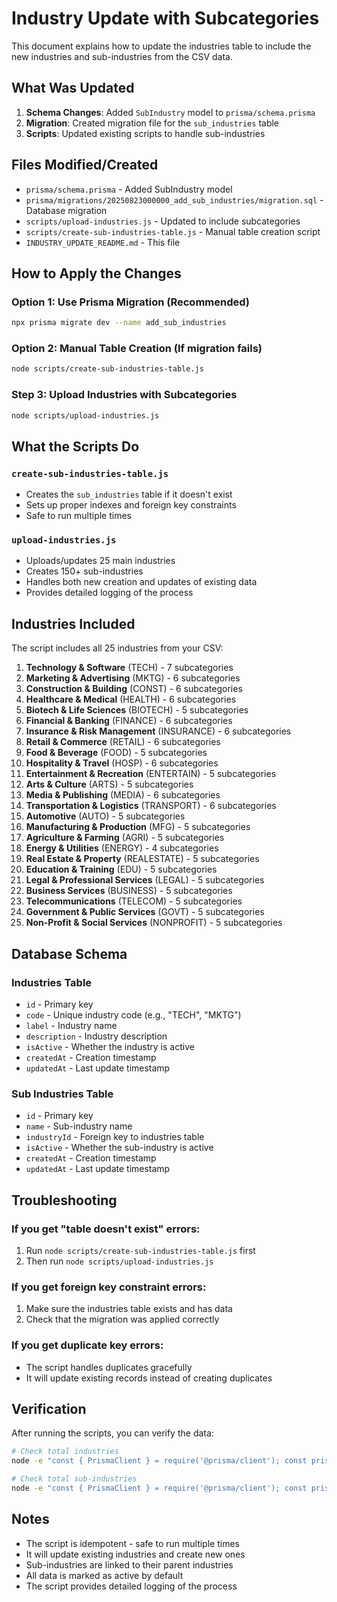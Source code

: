 # Industry Update with Subcategories

This document explains how to update the industries table to include the new industries and sub-industries from the CSV data.

## What Was Updated

1. **Schema Changes**: Added `SubIndustry` model to `prisma/schema.prisma`
2. **Migration**: Created migration file for the `sub_industries` table
3. **Scripts**: Updated existing scripts to handle sub-industries

## Files Modified/Created

- `prisma/schema.prisma` - Added SubIndustry model
- `prisma/migrations/20250823000000_add_sub_industries/migration.sql` - Database migration
- `scripts/upload-industries.js` - Updated to include subcategories
- `scripts/create-sub-industries-table.js` - Manual table creation script
- `INDUSTRY_UPDATE_README.md` - This file

## How to Apply the Changes

### Option 1: Use Prisma Migration (Recommended)
```bash
npx prisma migrate dev --name add_sub_industries
```

### Option 2: Manual Table Creation (If migration fails)
```bash
node scripts/create-sub-industries-table.js
```

### Step 3: Upload Industries with Subcategories
```bash
node scripts/upload-industries.js
```

## What the Scripts Do

### `create-sub-industries-table.js`
- Creates the `sub_industries` table if it doesn't exist
- Sets up proper indexes and foreign key constraints
- Safe to run multiple times

### `upload-industries.js`
- Uploads/updates 25 main industries
- Creates 150+ sub-industries
- Handles both new creation and updates of existing data
- Provides detailed logging of the process

## Industries Included

The script includes all 25 industries from your CSV:

1. **Technology & Software** (TECH) - 7 subcategories
2. **Marketing & Advertising** (MKTG) - 6 subcategories
3. **Construction & Building** (CONST) - 6 subcategories
4. **Healthcare & Medical** (HEALTH) - 6 subcategories
5. **Biotech & Life Sciences** (BIOTECH) - 5 subcategories
6. **Financial & Banking** (FINANCE) - 6 subcategories
7. **Insurance & Risk Management** (INSURANCE) - 6 subcategories
8. **Retail & Commerce** (RETAIL) - 6 subcategories
9. **Food & Beverage** (FOOD) - 5 subcategories
10. **Hospitality & Travel** (HOSP) - 6 subcategories
11. **Entertainment & Recreation** (ENTERTAIN) - 5 subcategories
12. **Arts & Culture** (ARTS) - 5 subcategories
13. **Media & Publishing** (MEDIA) - 6 subcategories
14. **Transportation & Logistics** (TRANSPORT) - 6 subcategories
15. **Automotive** (AUTO) - 5 subcategories
16. **Manufacturing & Production** (MFG) - 5 subcategories
17. **Agriculture & Farming** (AGRI) - 5 subcategories
18. **Energy & Utilities** (ENERGY) - 4 subcategories
19. **Real Estate & Property** (REALESTATE) - 5 subcategories
20. **Education & Training** (EDU) - 5 subcategories
21. **Legal & Professional Services** (LEGAL) - 5 subcategories
22. **Business Services** (BUSINESS) - 5 subcategories
23. **Telecommunications** (TELECOM) - 5 subcategories
24. **Government & Public Services** (GOVT) - 5 subcategories
25. **Non-Profit & Social Services** (NONPROFIT) - 5 subcategories

## Database Schema

### Industries Table
- `id` - Primary key
- `code` - Unique industry code (e.g., "TECH", "MKTG")
- `label` - Industry name
- `description` - Industry description
- `isActive` - Whether the industry is active
- `createdAt` - Creation timestamp
- `updatedAt` - Last update timestamp

### Sub Industries Table
- `id` - Primary key
- `name` - Sub-industry name
- `industryId` - Foreign key to industries table
- `isActive` - Whether the sub-industry is active
- `createdAt` - Creation timestamp
- `updatedAt` - Last update timestamp

## Troubleshooting

### If you get "table doesn't exist" errors:
1. Run `node scripts/create-sub-industries-table.js` first
2. Then run `node scripts/upload-industries.js`

### If you get foreign key constraint errors:
1. Make sure the industries table exists and has data
2. Check that the migration was applied correctly

### If you get duplicate key errors:
- The script handles duplicates gracefully
- It will update existing records instead of creating duplicates

## Verification

After running the scripts, you can verify the data:

```bash
# Check total industries
node -e "const { PrismaClient } = require('@prisma/client'); const prisma = new PrismaClient(); prisma.industry.count().then(count => { console.log('Industries:', count); prisma.$disconnect(); });"

# Check total sub-industries
node -e "const { PrismaClient } = require('@prisma/client'); const prisma = new PrismaClient(); prisma.subIndustry.count().then(count => { console.log('Sub-industries:', count); prisma.$disconnect(); });"
```

## Notes

- The script is idempotent - safe to run multiple times
- It will update existing industries and create new ones
- Sub-industries are linked to their parent industries
- All data is marked as active by default
- The script provides detailed logging of the process

